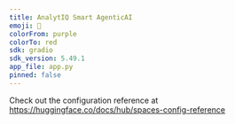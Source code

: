 ```yaml
---
title: AnalytIQ Smart AgenticAI
emoji: 🏢
colorFrom: purple
colorTo: red
sdk: gradio
sdk_version: 5.49.1
app_file: app.py
pinned: false
---
```


Check out the configuration reference at https://huggingface.co/docs/hub/spaces-config-reference
